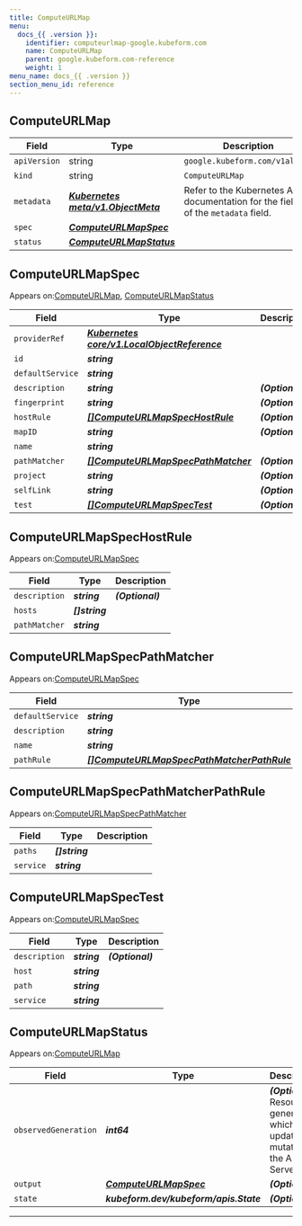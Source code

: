 ```yaml
---
title: ComputeURLMap
menu:
  docs_{{ .version }}:
    identifier: computeurlmap-google.kubeform.com
    name: ComputeURLMap
    parent: google.kubeform.com-reference
    weight: 1
menu_name: docs_{{ .version }}
section_menu_id: reference
---
```


## ComputeURLMap
| Field | Type | Description |
| ------ | ----- | ----------- |
| `apiVersion` | string | `google.kubeform.com/v1alpha1` |
|    `kind` | string | `ComputeURLMap` |
| `metadata` | ***[Kubernetes meta/v1.ObjectMeta](https://kubernetes.io/docs/reference/generated/kubernetes-api/v1.13/#objectmeta-v1-meta)***|Refer to the Kubernetes API documentation for the fields of the `metadata` field.|
| `spec` | ***[ComputeURLMapSpec](#computeurlmapspec)***||
| `status` | ***[ComputeURLMapStatus](#computeurlmapstatus)***||
## ComputeURLMapSpec

Appears on:[ComputeURLMap](#computeurlmap), [ComputeURLMapStatus](#computeurlmapstatus)

| Field | Type | Description |
| ------ | ----- | ----------- |
| `providerRef` | ***[Kubernetes core/v1.LocalObjectReference](https://kubernetes.io/docs/reference/generated/kubernetes-api/v1.13/#localobjectreference-v1-core)***||
| `id` | ***string***||
| `defaultService` | ***string***||
| `description` | ***string***| ***(Optional)*** |
| `fingerprint` | ***string***| ***(Optional)*** |
| `hostRule` | ***[[]ComputeURLMapSpecHostRule](#computeurlmapspechostrule)***| ***(Optional)*** |
| `mapID` | ***string***| ***(Optional)*** |
| `name` | ***string***||
| `pathMatcher` | ***[[]ComputeURLMapSpecPathMatcher](#computeurlmapspecpathmatcher)***| ***(Optional)*** |
| `project` | ***string***| ***(Optional)*** |
| `selfLink` | ***string***| ***(Optional)*** |
| `test` | ***[[]ComputeURLMapSpecTest](#computeurlmapspectest)***| ***(Optional)*** |
## ComputeURLMapSpecHostRule

Appears on:[ComputeURLMapSpec](#computeurlmapspec)

| Field | Type | Description |
| ------ | ----- | ----------- |
| `description` | ***string***| ***(Optional)*** |
| `hosts` | ***[]string***||
| `pathMatcher` | ***string***||
## ComputeURLMapSpecPathMatcher

Appears on:[ComputeURLMapSpec](#computeurlmapspec)

| Field | Type | Description |
| ------ | ----- | ----------- |
| `defaultService` | ***string***||
| `description` | ***string***| ***(Optional)*** |
| `name` | ***string***||
| `pathRule` | ***[[]ComputeURLMapSpecPathMatcherPathRule](#computeurlmapspecpathmatcherpathrule)***| ***(Optional)*** |
## ComputeURLMapSpecPathMatcherPathRule

Appears on:[ComputeURLMapSpecPathMatcher](#computeurlmapspecpathmatcher)

| Field | Type | Description |
| ------ | ----- | ----------- |
| `paths` | ***[]string***||
| `service` | ***string***||
## ComputeURLMapSpecTest

Appears on:[ComputeURLMapSpec](#computeurlmapspec)

| Field | Type | Description |
| ------ | ----- | ----------- |
| `description` | ***string***| ***(Optional)*** |
| `host` | ***string***||
| `path` | ***string***||
| `service` | ***string***||
## ComputeURLMapStatus

Appears on:[ComputeURLMap](#computeurlmap)

| Field | Type | Description |
| ------ | ----- | ----------- |
| `observedGeneration` | ***int64***| ***(Optional)*** Resource generation, which is updated on mutation by the API Server.|
| `output` | ***[ComputeURLMapSpec](#computeurlmapspec)***| ***(Optional)*** |
| `state` | ***kubeform.dev/kubeform/apis.State***| ***(Optional)*** |
---
